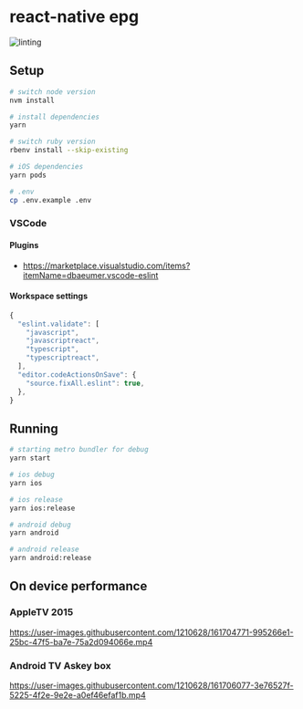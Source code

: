 # react-native epg

![linting](https://github.com/wouterds/react-native-epg/workflows/linting/badge.svg)

## Setup

```bash
# switch node version
nvm install

# install dependencies
yarn

# switch ruby version
rbenv install --skip-existing

# iOS dependencies
yarn pods

# .env
cp .env.example .env
```

### VSCode

#### Plugins

- https://marketplace.visualstudio.com/items?itemName=dbaeumer.vscode-eslint

#### Workspace settings

```javascript
{
  "eslint.validate": [
    "javascript",
    "javascriptreact",
    "typescript",
    "typescriptreact",
  ],
  "editor.codeActionsOnSave": {
    "source.fixAll.eslint": true,
  },
}
```

## Running

```bash
# starting metro bundler for debug
yarn start

# ios debug
yarn ios

# ios release
yarn ios:release

# android debug
yarn android

# android release
yarn android:release
```

## On device performance

### AppleTV 2015

https://user-images.githubusercontent.com/1210628/161704771-995266e1-25bc-47f5-ba7e-75a2d094066e.mp4

### Android TV Askey box

https://user-images.githubusercontent.com/1210628/161706077-3e76527f-5225-4f2e-9e2e-a0ef46efaf1b.mp4
